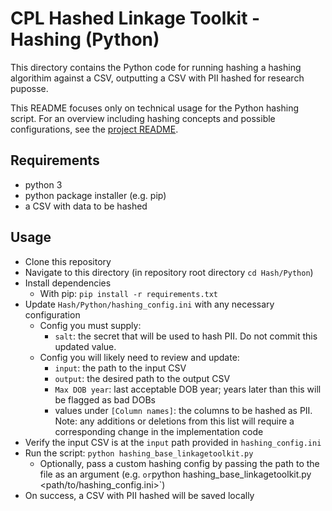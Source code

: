 # CPL Hashed Linkage Toolkit - Hashing (Python)

This directory contains the Python code for running hashing a hashing algorithim against a CSV, outputting a CSV with PII hashed for research puposse.

This README focuses only on technical usage for the Python hashing script. For an overview including hashing concepts and possible configurations, see the [project README](https://github.com/californiapolicylab/hashed-linkage/blob/main/README.md).

## Requirements
- python 3
- python package installer (e.g. pip)
- a CSV with data to be hashed

## Usage
- Clone this repository
- Navigate to this directory (in repository root directory `cd Hash/Python`)
- Install dependencies
    - With pip: `pip install -r requirements.txt`
- Update `Hash/Python/hashing_config.ini` with any necessary configuration
    - Config you must supply:
        - `salt`: the secret that will be used to hash PII. Do not commit this updated value.
    - Config you will likely need to review and update:
        - `input`: the path to the input CSV
        - `output`: the desired path to the output CSV
        - `Max DOB year`: last acceptable DOB year; years later than this will be flagged as bad DOBs
        - values under `[Column names]`: the columns to be hashed as PII. Note: any additions or deletions from this list will require a corresponding change in the implementation code
- Verify the input CSV is at the `input` path provided in `hashing_config.ini`
- Run the script: `python hashing_base_linkagetoolkit.py`
    - Optionally, pass a custom hashing config by passing the path to the file as an argument (e.g. ` or `python hashing_base_linkagetoolkit.py <path/to/hashing_config.ini>`)
- On success, a CSV with PII hashed will be saved locally